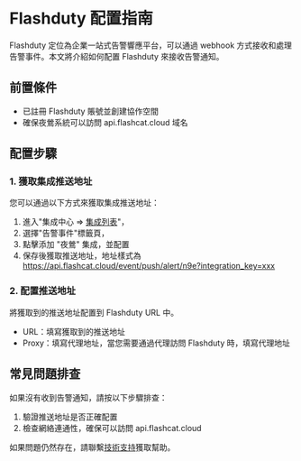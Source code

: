 # Flashduty 配置指南

Flashduty 定位為企業一站式告警響應平台，可以通過 webhook 方式接收和處理告警事件。本文將介紹如何配置 Flashduty 來接收告警通知。

## 前置條件

- 已註冊 Flashduty 賬號並創建協作空間
- 確保夜鶯系統可以訪問 api.flashcat.cloud 域名

## 配置步驟

### 1. 獲取集成推送地址

您可以通過以下方式來獲取集成推送地址：
1. 進入"集成中心 => [集成列表](https://console.flashcat.cloud/settings/source/alert)"，
2. 選擇"告警事件"標籤頁，
3. 點擊添加 "夜鶯" 集成，並配置
4. 保存後獲取推送地址，地址樣式為 https://api.flashcat.cloud/event/push/alert/n9e?integration_key=xxx

### 2. 配置推送地址
將獲取到的推送地址配置到 Flashduty URL 中。
- URL：填寫獲取到的推送地址
- Proxy：填寫代理地址，當您需要通過代理訪問 Flashduty 時，填寫代理地址

## 常見問題排查

如果沒有收到告警通知，請按以下步驟排查：

1. 驗證推送地址是否正確配置
2. 檢查網絡連通性，確保可以訪問 api.flashcat.cloud

如果問題仍然存在，請聯繫[技術支持](https://flashcat.cloud/contact/)獲取幫助。
